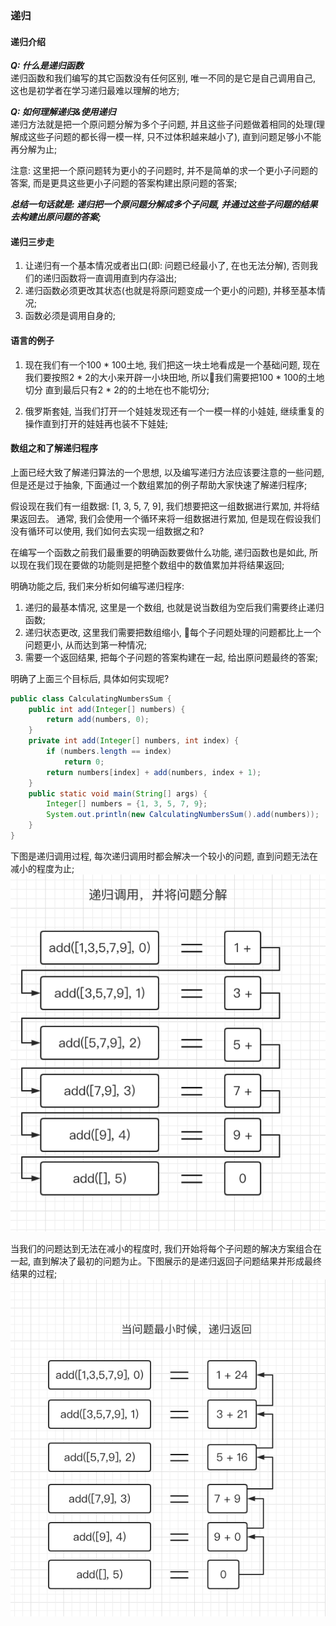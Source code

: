 ### 递归

#### 递归介绍

***Q: 什么是递归函数***  
递归函数和我们编写的其它函数没有任何区别, 唯一不同的是它是自己调用自己, 这也是初学者在学习递归最难以理解的地方;

***Q: 如何理解递归&使用递归***  
递归方法就是把一个原问题分解为多个子问题, 并且这些子问题做着相同的处理(理解成这些子问题的都长得一模一样, 只不过体积越来越小了), 直到问题足够小不能再分解为止;  

注意: 这里把一个原问题转为更小的子问题时, 并不是简单的求一个更小子问题的答案, 而是更具这些更小子问题的答案构建出原问题的答案;

***总结一句话就是: 递归把一个原问题分解成多个子问题, 并通过这些子问题的结果去构建出原问题的答案;***

#### 递归三步走
1. 让递归有一个基本情况或者出口(即: 问题已经最小了, 在也无法分解), 否则我们的递归函数将一直调用直到内存溢出;
2. 递归函数必须更改其状态(也就是将原问题变成一个更小的问题), 并移至基本情况;
3. 函数必须是调用自身的;

#### 语言的例子
1. 现在我们有一个100 * 100土地, 我们把这一块土地看成是一个基础问题, 现在我们要按照2 * 2的大小来开辟一小块田地, 所以我们需要把100 * 100的土地切分
直到最后只有2 * 2的的土地在也不能切分;

2. 俄罗斯套娃, 当我们打开一个娃娃发现还有一个一模一样的小娃娃, 继续重复的操作直到打开的娃娃再也装不下娃娃;

#### 数组之和了解递归程序
上面已经大致了解递归算法的一个思想, 以及编写递归方法应该要注意的一些问题, 但是还是过于抽象, 下面通过一个数组累加的例子帮助大家快速了解递归程序;

假设现在我们有一组数据: [1, 3, 5, 7, 9], 我们想要把这一组数据进行累加, 并将结果返回去。
通常, 我们会使用一个循环来将一组数据进行累加, 但是现在假设我们没有循环可以使用, 我们如何去实现一组数据之和?

在编写一个函数之前我们最重要的明确函数要做什么功能, 递归函数也是如此, 所以现在我们现在要做的功能则是把整个数组中的数值累加并将结果返回;  

明确功能之后, 我们来分析如何编写递归程序:
1. 递归的最基本情况, 这里是一个数组, 也就是说当数组为空后我们需要终止递归函数;
2. 递归状态更改, 这里我们需要把数组缩小, 每个子问题处理的问题都比上一个问题更小, 从而达到第一种情况;
3. 需要一个返回结果, 把每个子问题的答案构建在一起, 给出原问题最终的答案;

明确了上面三个目标后, 具体如何实现呢?

```java
public class CalculatingNumbersSum {
    public int add(Integer[] numbers) {
        return add(numbers, 0);
    }
    private int add(Integer[] numbers, int index) {
        if (numbers.length == index)
            return 0;
        return numbers[index] + add(numbers, index + 1);
    }
    public static void main(String[] args) {
        Integer[] numbers = {1, 3, 5, 7, 9};
        System.out.println(new CalculatingNumbersSum().add(numbers));
    }
}
```

下图是递归调用过程, 每次递归调用时都会解决一个较小的问题, 直到问题无法在减小的程度为止;
![递归调用过程](https://github.com/basebase/document/blob/master/DataStructure/%E9%80%92%E5%BD%92/%E5%9B%BE%E7%89%87/%E9%80%92%E5%BD%92%E8%B0%83%E7%94%A8%E8%BF%87%E7%A8%8B.png?raw=true)

当我们的问题达到无法在减小的程度时, 我们开始将每个子问题的解决方案组合在一起, 直到解决了最初的问题为止。下图展示的是递归返回子问题结果并形成最终结果的过程;
![递归返回过程](https://github.com/basebase/document/blob/master/DataStructure/%E9%80%92%E5%BD%92/%E5%9B%BE%E7%89%87/%E9%80%92%E5%BD%92%E8%BF%94%E5%9B%9E%E8%BF%87%E7%A8%8B.png?raw=true)